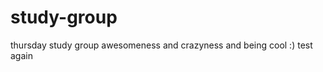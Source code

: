 study-group
===========

thursday study group awesomeness
and crazyness
and being cool :)
test again
